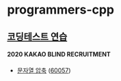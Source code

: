 # programmers-cpp

## [코딩테스트 연습](https://school.programmers.co.kr/learn/challenges)

#### 2020 KAKAO BLIND RECRUITMENT
- [문자열 압축](https://school.programmers.co.kr/learn/courses/30/lessons/60057?language=cpp) ([60057](./60057/))
